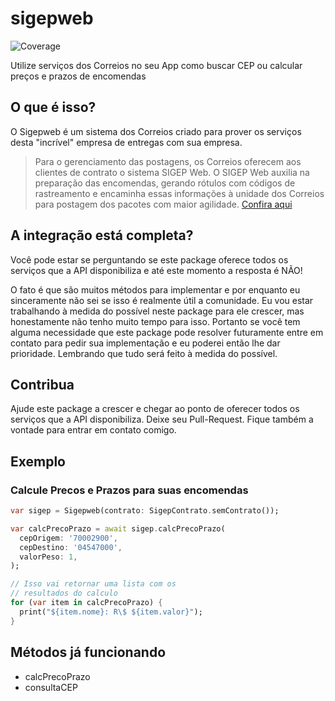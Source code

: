 # sigepweb

![Coverage](https://raw.githubusercontent.com/marcobraghim/sigepweb/master/coverage_badge.svg?sanitize=true)

Utilize serviços dos Correios no seu App como buscar CEP ou calcular preços e prazos de encomendas

## O que é isso?

O Sigepweb é um sistema dos Correios criado para prover os serviços desta "incrível" empresa de entregas com sua empresa.

> Para o gerenciamento das postagens, os Correios oferecem aos clientes de contrato o sistema SIGEP Web.
> O SIGEP Web auxilia na preparação das encomendas, gerando rótulos com códigos de rastreamento e encaminha essas informações à unidade dos Correios para postagem dos pacotes com maior agilidade.
> [Confira aqui](https://www.correios.com.br/logistica/e-commerce/solucoes-correios-para-o-e-commerce)

## A integração está completa?

Você pode estar se perguntando se este package oferece todos os serviços que a API disponibiliza e até este momento a resposta é NÃO!

O fato é que são muitos métodos para implementar e por enquanto eu sinceramente não sei se isso é realmente útil a comunidade. Eu vou estar trabalhando à medida do possível neste package para ele crescer, mas honestamente não tenho muito tempo para isso. Portanto se você tem alguma necessidade que este package pode resolver futuramente entre em contato para pedir sua implementação e eu poderei então lhe dar prioridade. Lembrando que tudo será feito à medida do possível.

## Contribua

Ajude este package a crescer e chegar ao ponto de oferecer todos os serviços que a API disponibiliza. Deixe seu Pull-Request. Fique também a vontade para entrar em contato comigo.

## Exemplo

### Calcule Precos e Prazos para suas encomendas

```dart
var sigep = Sigepweb(contrato: SigepContrato.semContrato());

var calcPrecoPrazo = await sigep.calcPrecoPrazo(
  cepOrigem: '70002900',
  cepDestino: '04547000',
  valorPeso: 1,
);

// Isso vai retornar uma lista com os 
// resultados do calculo
for (var item in calcPrecoPrazo) {
  print("${item.nome}: R\$ ${item.valor}");
}
```

## Métodos já funcionando

 - calcPrecoPrazo
 - consultaCEP
 